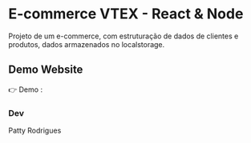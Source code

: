 # E-commerce VTEX - React & Node

Projeto de um e-commerce, com estruturação de dados de clientes e produtos, dados armazenados no localstorage.

## Demo Website

👉 Demo :

### Dev

Patty Rodrigues 

